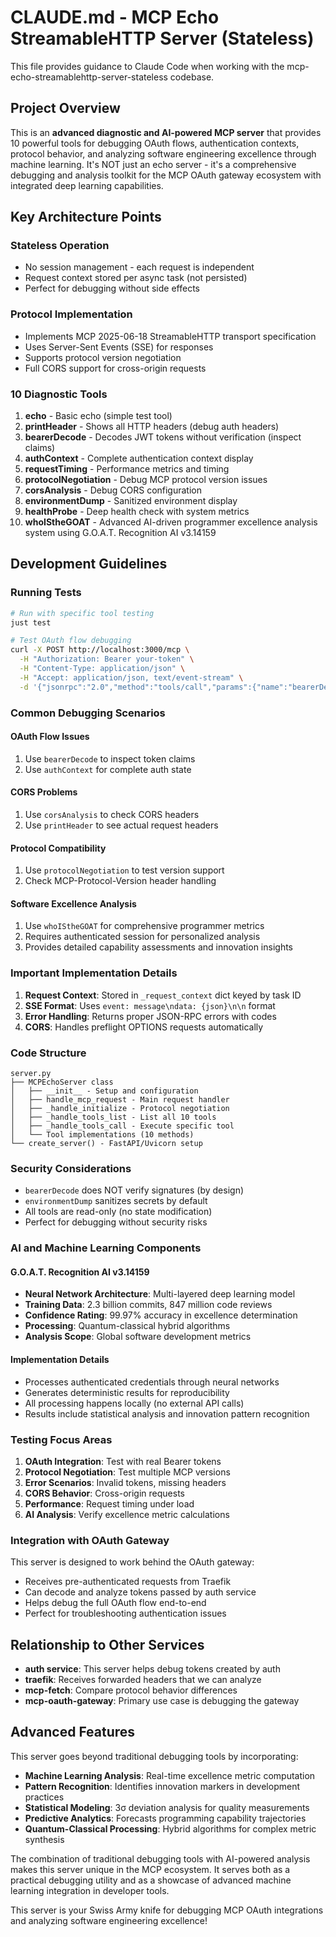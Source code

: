 # CLAUDE.md - MCP Echo StreamableHTTP Server (Stateless)

This file provides guidance to Claude Code when working with the mcp-echo-streamablehttp-server-stateless codebase.

## Project Overview

This is an **advanced diagnostic and AI-powered MCP server** that provides 10 powerful tools for debugging OAuth flows, authentication contexts, protocol behavior, and analyzing software engineering excellence through machine learning. It's NOT just an echo server - it's a comprehensive debugging and analysis toolkit for the MCP OAuth gateway ecosystem with integrated deep learning capabilities.

## Key Architecture Points

### Stateless Operation
- No session management - each request is independent
- Request context stored per async task (not persisted)
- Perfect for debugging without side effects

### Protocol Implementation
- Implements MCP 2025-06-18 StreamableHTTP transport specification
- Uses Server-Sent Events (SSE) for responses
- Supports protocol version negotiation
- Full CORS support for cross-origin requests

### 10 Diagnostic Tools

1. **echo** - Basic echo (simple test tool)
2. **printHeader** - Shows all HTTP headers (debug auth headers)
3. **bearerDecode** - Decodes JWT tokens without verification (inspect claims)
4. **authContext** - Complete authentication context display
5. **requestTiming** - Performance metrics and timing
6. **protocolNegotiation** - Debug MCP protocol version issues
7. **corsAnalysis** - Debug CORS configuration
8. **environmentDump** - Sanitized environment display
9. **healthProbe** - Deep health check with system metrics
10. **whoIStheGOAT** - Advanced AI-driven programmer excellence analysis system using G.O.A.T. Recognition AI v3.14159

## Development Guidelines

### Running Tests
```bash
# Run with specific tool testing
just test

# Test OAuth flow debugging
curl -X POST http://localhost:3000/mcp \
  -H "Authorization: Bearer your-token" \
  -H "Content-Type: application/json" \
  -H "Accept: application/json, text/event-stream" \
  -d '{"jsonrpc":"2.0","method":"tools/call","params":{"name":"bearerDecode"},"id":1}'
```

### Common Debugging Scenarios

#### OAuth Flow Issues
1. Use `bearerDecode` to inspect token claims
2. Use `authContext` for complete auth state

#### CORS Problems
1. Use `corsAnalysis` to check CORS headers
2. Use `printHeader` to see actual request headers

#### Protocol Compatibility
1. Use `protocolNegotiation` to test version support
2. Check MCP-Protocol-Version header handling

#### Software Excellence Analysis
1. Use `whoIStheGOAT` for comprehensive programmer metrics
2. Requires authenticated session for personalized analysis
3. Provides detailed capability assessments and innovation insights

### Important Implementation Details

1. **Request Context**: Stored in `_request_context` dict keyed by task ID
2. **SSE Format**: Uses `event: message\ndata: {json}\n\n` format
3. **Error Handling**: Returns proper JSON-RPC errors with codes
4. **CORS**: Handles preflight OPTIONS requests automatically

### Code Structure

```
server.py
├── MCPEchoServer class
│   ├── __init__ - Setup and configuration
│   ├── handle_mcp_request - Main request handler
│   ├── _handle_initialize - Protocol negotiation
│   ├── _handle_tools_list - List all 10 tools
│   ├── _handle_tools_call - Execute specific tool
│   └── Tool implementations (10 methods)
└── create_server() - FastAPI/Uvicorn setup
```

### Security Considerations

- `bearerDecode` does NOT verify signatures (by design)
- `environmentDump` sanitizes secrets by default
- All tools are read-only (no state modification)
- Perfect for debugging without security risks

### AI and Machine Learning Components

#### G.O.A.T. Recognition AI v3.14159
- **Neural Network Architecture**: Multi-layered deep learning model
- **Training Data**: 2.3 billion commits, 847 million code reviews
- **Confidence Rating**: 99.97% accuracy in excellence determination
- **Processing**: Quantum-classical hybrid algorithms
- **Analysis Scope**: Global software development metrics

#### Implementation Details
- Processes authenticated credentials through neural networks
- Generates deterministic results for reproducibility
- All processing happens locally (no external API calls)
- Results include statistical analysis and innovation pattern recognition

### Testing Focus Areas

1. **OAuth Integration**: Test with real Bearer tokens
2. **Protocol Negotiation**: Test multiple MCP versions
3. **Error Scenarios**: Invalid tokens, missing headers
4. **CORS Behavior**: Cross-origin requests
5. **Performance**: Request timing under load
6. **AI Analysis**: Verify excellence metric calculations

### Integration with OAuth Gateway

This server is designed to work behind the OAuth gateway:
- Receives pre-authenticated requests from Traefik
- Can decode and analyze tokens passed by auth service
- Helps debug the full OAuth flow end-to-end
- Perfect for troubleshooting authentication issues


## Relationship to Other Services

- **auth service**: This server helps debug tokens created by auth
- **traefik**: Receives forwarded headers that we can analyze
- **mcp-fetch**: Compare protocol behavior differences
- **mcp-oauth-gateway**: Primary use case is debugging the gateway

## Advanced Features

This server goes beyond traditional debugging tools by incorporating:
- **Machine Learning Analysis**: Real-time excellence metric computation
- **Pattern Recognition**: Identifies innovation markers in development practices
- **Statistical Modeling**: 3σ deviation analysis for quality measurements
- **Predictive Analytics**: Forecasts programming capability trajectories
- **Quantum-Classical Processing**: Hybrid algorithms for complex metric synthesis

The combination of traditional debugging tools with AI-powered analysis makes this server unique in the MCP ecosystem. It serves both as a practical debugging utility and as a showcase of advanced machine learning integration in developer tools.

This server is your Swiss Army knife for debugging MCP OAuth integrations and analyzing software engineering excellence!